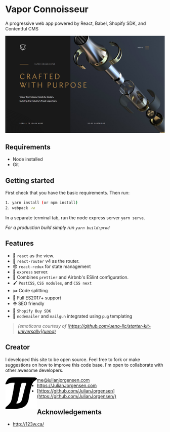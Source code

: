 # Vapor Connoisseur

A progressive web app powered by React, Babel, Shopify SDK, and Contentful CMS

![](client/assets/images/screenshot.png)

## Requirements

* Node installed
* Git

## Getting started

First check that you have the basic requirements. Then run:
```sh
1. yarn install (or npm install)
2. webpack -w
```

In a separate terminal tab, run the node express server `yarn serve`.

_For a production build simply run `yarn build:prod`_

## Features

  - 👀 `react` as the view.
  - 🔀 `react-router` v4 as the router.
  - 😎 `react-redux` for state management
  - 🚄 `express` server.
  - 💄 Combines `prettier` and Airbnb's ESlint configuration.
  - 🖌 `PostCSS`, `CSS modules`, and `CSS next`
  - ✂️ Code splitting
  - 🚀 Full ES2017+ support
  - ⛑ SEO friendly
  - 🛒 `Shopify Buy SDK`
  - 📨 `nodemailer` and `mailgun` integrated using `pug` templating

> _(emoticons courtesy of [https://github.com/ueno-llc/starter-kit-universally](ueno)_

## Creator

I developed this site to be open source. Feel free to fork or make suggestions on how to improve this code base. I'm open to collaborate with other awesome developers.

<img align="left" src="client/assets/images/julian-jorgensen-logo.png" alt="Julian Jorgensen logo" width="100" height="100" />

* <a href="mailto:me@julianjorgensen.com">me@julianjorgensen.com</a>
* <a href="https://JulianJorgensen.com" target="new">https://JulianJorgensen.com</a>
* [https://github.com/JulianJorgensen](https://github.com/JulianJorgensen/)

 
 

## Acknowledgements
* <a href="http://123w.ca/" target="new">http://123w.ca/</a>
